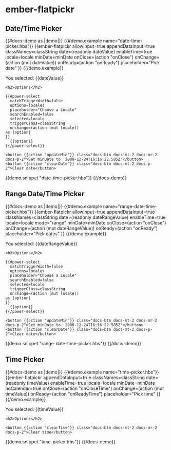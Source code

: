 # ember-flatpickr

## Date/Time Picker

{{#docs-demo as |demo|}}
  {{#demo.example name="date-time-picker.hbs"}}
    {{ember-flatpickr
      allowInput=true
      appendDataInput=true
      classNames=classString
      date=(readonly dateValue)
      enableTime=true
      locale=locale
      minDate=minDate
      onClose=(action "onClose")
      onChange=(action (mut dateValue))
      onReady=(action "onReady")
      placeholder="Pick date"
    }}
  {{/demo.example}}
  
  <div class="docs-m-4">
    <p class="selectedValue">
      You selected: {{dateValue}}
    </p>
    
    <h2>Options</h2>
    
    {{#power-select
      matchTriggerWidth=false
      options=locales
      placeholder="Choose a Locale"
      searchEnabled=false
      selected=locale
      triggerClass=classString
      onchange=(action (mut locale))
    as |option|
    }}
      {{option}}
    {{/power-select}}
    
    <button {{action "updateMin"}} class="docs-btn docs-mt-2 docs-mr-2 docs-p-2">Set minDate to '2080-12-24T16:16:22.585Z'</button>
    <button {{action "clearDate"}} class="docs-btn docs-mt-2 docs-p-2">Clear date</button>
  </div>
  
  {{demo.snippet "date-time-picker.hbs"}}
{{/docs-demo}}

## Range Date/Time Picker

{{#docs-demo as |demo|}}
  {{#demo.example name="range-date-time-picker.hbs"}}
    {{ember-flatpickr
      allowInput=true
      appendDataInput=true
      classNames=classString
      date=(readonly dateRangeValue)
      enableTime=true
      locale=locale
      mode="range"
      minDate=minDate
      onClose=(action "onClose")
      onChange=(action (mut dateRangeValue))
      onReady=(action "onReady")
      placeholder="Pick dates"
    }}
  {{/demo.example}}
  
  <div class="docs-m-4">
    <p class="selectedValue">
      You selected: {{dateRangeValue}}
    </p>
    
    <h2>Options</h2>
    
    {{#power-select
      matchTriggerWidth=false
      options=locales
      placeholder="Choose a Locale"
      searchEnabled=false
      selected=locale
      triggerClass=classString
      onchange=(action (mut locale))
    as |option|
    }}
      {{option}}
    {{/power-select}}
    
    <button {{action "updateMin"}} class="docs-btn docs-mt-2 docs-mr-2 docs-p-2">Set minDate to '2080-12-24T16:16:22.585Z'</button>
    <button {{action "clearDate"}} class="docs-btn docs-mt-2 docs-p-2">Clear date</button>
  </div>
  
  {{demo.snippet "range-date-time-picker.hbs"}}
{{/docs-demo}}

## Time Picker

{{#docs-demo as |demo|}}
  {{#demo.example name="time-picker.hbs"}}
    {{ember-flatpickr
      appendDataInput=true
      classNames=classString
      date=(readonly timeValue)
      enableTime=true
      locale=locale
      minDate=minDate
      noCalendar=true
      onClose=(action "onCloseTime")
      onChange=(action (mut timeValue))
      onReady=(action "onReadyTime")
      placeholder="Pick time"
    }}
  {{/demo.example}}
  
  <div class="docs-m-4">
    <p class="selectedValue">
      You selected: {{timeValue}}
    </p>
    
    <h2>Options</h2>
    
    <button {{action "clearTime"}} class="docs-btn docs-mt-2 docs-mr-2 docs-p-2">Clear time</button>
  </div>
 
  {{demo.snippet "time-picker.hbs"}}
{{/docs-demo}}
